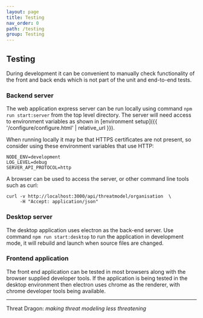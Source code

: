 ```yaml
---
layout: page
title: Testing
nav_order: 0
path: /testing
group: Testing
---
```


## Testing

During development it can be convenient to manually check functionality of the
front and back ends which is not part of the unit and end-to-end tests.

### Backend server

The web application express server can be run locally using command `npm run start:server` from the top level directory.
The server will need access to environment variables as shown in
[environment setup]({{ '/configure/configure.html' | relative_url }}).

When running locally it may be that HTTPS certificates are not present,
so consider using these environment variables that use HTTP:

```text
NODE_ENV=development
LOG_LEVEL=debug
SERVER_API_PROTOCOL=http
```

A browser can be used to access the server, or other command line tools such as curl:

```text
curl -v http://localhost:3000/api/threatmodel/organisation  \
     -H "Accept: application/json"
```

### Desktop server

The desktop application uses electron as the back-end server.
Use command `npm run start:desktop` to run the application in development mode,
it will rebuild and launch when source files are changed.

### Frontend application

The front end application can be tested in most browsers along with the browser supplied developer tools.
If the application is being tested in the desktop environment then electron uses
chrome as the renderer, with chrome developer tools being available.

----

Threat Dragon: _making threat modeling less threatening_
